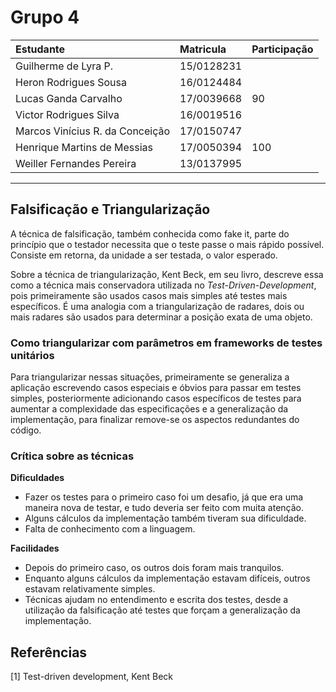 # Grupo 4

|Estudante|Matricula|Participação|
|:--|:--|:--|
|Guilherme de Lyra P.|15/0128231||
|Heron Rodrigues Sousa|16/0124484||
|Lucas Ganda Carvalho|17/0039668|90|
|Victor Rodrigues Silva|16/0019516||
|Marcos Vinícius R. da Conceição|17/0150747||
|Henrique Martins de Messias|17/0050394|100|
|Weiller Fernandes Pereira|13/0137995||

-----

## Falsificação e Triangularização

A técnica de falsificação, também conhecida como fake it, parte do princípio que o testador necessita que o teste passe o mais rápido possível. Consiste em retorna, da unidade a ser testada, o valor esperado.

Sobre a técnica de triangularização, Kent Beck, em seu livro, descreve essa como a técnica mais conservadora utilizada no *Test-Driven-Development*, pois primeiramente são usados casos mais simples até testes mais específicos. É uma analogia com a triangularização de radares, dois ou mais radares são usados para determinar a posição exata de uma objeto.

### Como triangularizar com parâmetros em frameworks de testes unitários 

Para triangularizar nessas situações, primeiramente se generaliza a aplicação escrevendo casos especiais e óbvios para passar em testes simples, posteriormente adicionando casos específicos de testes para aumentar a complexidade das especificações e a generalização da implementação, para finalizar remove-se os aspectos redundantes do código.

### Crítica sobre as técnicas

**Dificuldades** 
- Fazer os testes para o primeiro caso foi um desafio, já que era uma maneira nova de testar, e tudo deveria ser feito com muita atenção. 
- Alguns cálculos da implementação também tiveram sua dificuldade.
- Falta de conhecimento com a linguagem.

**Facilidades** 
 - Depois do primeiro caso, os outros dois foram mais tranquilos. 
 - Enquanto alguns cálculos da implementação estavam difíceis, outros estavam relativamente simples.
 - Técnicas ajudam no entendimento e escrita dos testes, desde a utilização da falsificação até testes que forçam a generalização da implementação.
 

## Referências

[1] Test-driven development, Kent Beck
